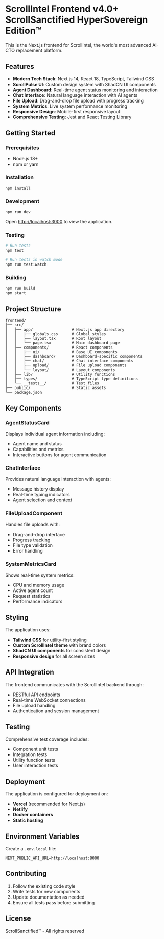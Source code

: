 # ScrollIntel Frontend v4.0+ ScrollSanctified HyperSovereign Edition™

This is the Next.js frontend for ScrollIntel, the world's most advanced AI-CTO replacement platform.

## Features

- **Modern Tech Stack**: Next.js 14, React 18, TypeScript, Tailwind CSS
- **ScrollPulse UI**: Custom design system with ShadCN UI components
- **Agent Dashboard**: Real-time agent status monitoring and interaction
- **Chat Interface**: Natural language interaction with AI agents
- **File Upload**: Drag-and-drop file upload with progress tracking
- **System Metrics**: Live system performance monitoring
- **Responsive Design**: Mobile-first responsive layout
- **Comprehensive Testing**: Jest and React Testing Library

## Getting Started

### Prerequisites

- Node.js 18+ 
- npm or yarn

### Installation

```bash
npm install
```

### Development

```bash
npm run dev
```

Open [http://localhost:3000](http://localhost:3000) to view the application.

### Testing

```bash
# Run tests
npm test

# Run tests in watch mode
npm run test:watch
```

### Building

```bash
npm run build
npm start
```

## Project Structure

```
frontend/
├── src/
│   ├── app/                 # Next.js app directory
│   │   ├── globals.css      # Global styles
│   │   ├── layout.tsx       # Root layout
│   │   └── page.tsx         # Main dashboard page
│   ├── components/          # React components
│   │   ├── ui/              # Base UI components
│   │   ├── dashboard/       # Dashboard-specific components
│   │   ├── chat/            # Chat interface components
│   │   ├── upload/          # File upload components
│   │   └── layout/          # Layout components
│   ├── lib/                 # Utility functions
│   ├── types/               # TypeScript type definitions
│   └── __tests__/           # Test files
├── public/                  # Static assets
└── package.json
```

## Key Components

### AgentStatusCard
Displays individual agent information including:
- Agent name and status
- Capabilities and metrics
- Interactive buttons for agent communication

### ChatInterface
Provides natural language interaction with agents:
- Message history display
- Real-time typing indicators
- Agent selection and context

### FileUploadComponent
Handles file uploads with:
- Drag-and-drop interface
- Progress tracking
- File type validation
- Error handling

### SystemMetricsCard
Shows real-time system metrics:
- CPU and memory usage
- Active agent count
- Request statistics
- Performance indicators

## Styling

The application uses:
- **Tailwind CSS** for utility-first styling
- **Custom ScrollIntel theme** with brand colors
- **ShadCN UI components** for consistent design
- **Responsive design** for all screen sizes

## API Integration

The frontend communicates with the ScrollIntel backend through:
- RESTful API endpoints
- Real-time WebSocket connections
- File upload handling
- Authentication and session management

## Testing

Comprehensive test coverage includes:
- Component unit tests
- Integration tests
- Utility function tests
- User interaction tests

## Deployment

The application is configured for deployment on:
- **Vercel** (recommended for Next.js)
- **Netlify**
- **Docker containers**
- **Static hosting**

## Environment Variables

Create a `.env.local` file:

```env
NEXT_PUBLIC_API_URL=http://localhost:8000
```

## Contributing

1. Follow the existing code style
2. Write tests for new components
3. Update documentation as needed
4. Ensure all tests pass before submitting

## License

ScrollSanctified™ - All rights reserved